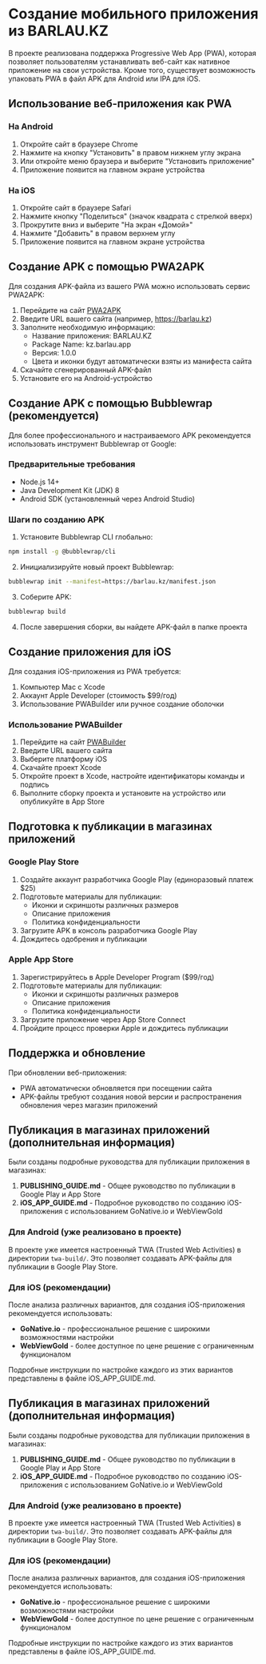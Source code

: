 # Создание мобильного приложения из BARLAU.KZ

В проекте реализована поддержка Progressive Web App (PWA), которая позволяет пользователям устанавливать веб-сайт как нативное приложение на свои устройства. Кроме того, существует возможность упаковать PWA в файл APK для Android или IPA для iOS.

## Использование веб-приложения как PWA

### На Android
1. Откройте сайт в браузере Chrome
2. Нажмите на кнопку "Установить" в правом нижнем углу экрана
3. Или откройте меню браузера и выберите "Установить приложение"
4. Приложение появится на главном экране устройства

### На iOS
1. Откройте сайт в браузере Safari
2. Нажмите кнопку "Поделиться" (значок квадрата с стрелкой вверх)
3. Прокрутите вниз и выберите "На экран «Домой»"
4. Нажмите "Добавить" в правом верхнем углу
5. Приложение появится на главном экране устройства

## Создание APK с помощью PWA2APK

Для создания APK-файла из вашего PWA можно использовать сервис PWA2APK:

1. Перейдите на сайт [PWA2APK](https://www.pwa2apk.com/)
2. Введите URL вашего сайта (например, https://barlau.kz)
3. Заполните необходимую информацию:
   - Название приложения: BARLAU.KZ
   - Package Name: kz.barlau.app
   - Версия: 1.0.0
   - Цвета и иконки будут автоматически взяты из манифеста сайта
4. Скачайте сгенерированный APK-файл
5. Установите его на Android-устройство

## Создание APK с помощью Bubblewrap (рекомендуется)

Для более профессионального и настраиваемого APK рекомендуется использовать инструмент Bubblewrap от Google:

### Предварительные требования
- Node.js 14+
- Java Development Kit (JDK) 8
- Android SDK (установленный через Android Studio)

### Шаги по созданию APK
1. Установите Bubblewrap CLI глобально:
```bash
npm install -g @bubblewrap/cli
```

2. Инициализируйте новый проект Bubblewrap:
```bash
bubblewrap init --manifest=https://barlau.kz/manifest.json
```

3. Соберите APK:
```bash
bubblewrap build
```

4. После завершения сборки, вы найдете APK-файл в папке проекта

## Создание приложения для iOS

Для создания iOS-приложения из PWA требуется:

1. Компьютер Mac с Xcode
2. Аккаунт Apple Developer (стоимость $99/год)
3. Использование PWABuilder или ручное создание оболочки

### Использование PWABuilder

1. Перейдите на сайт [PWABuilder](https://www.pwabuilder.com/)
2. Введите URL вашего сайта
3. Выберите платформу iOS
4. Скачайте проект Xcode
5. Откройте проект в Xcode, настройте идентификаторы команды и подпись
6. Выполните сборку проекта и установите на устройство или опубликуйте в App Store

## Подготовка к публикации в магазинах приложений

### Google Play Store
1. Создайте аккаунт разработчика Google Play (единоразовый платеж $25)
2. Подготовьте материалы для публикации:
   - Иконки и скриншоты различных размеров
   - Описание приложения
   - Политика конфиденциальности
3. Загрузите APK в консоль разработчика Google Play
4. Дождитесь одобрения и публикации

### Apple App Store
1. Зарегистрируйтесь в Apple Developer Program ($99/год)
2. Подготовьте материалы для публикации:
   - Иконки и скриншоты различных размеров
   - Описание приложения
   - Политика конфиденциальности
3. Загрузите приложение через App Store Connect
4. Пройдите процесс проверки Apple и дождитесь публикации

## Поддержка и обновление

При обновлении веб-приложения:
- PWA автоматически обновляется при посещении сайта
- APK-файлы требуют создания новой версии и распространения обновления через магазин приложений 

## Публикация в магазинах приложений (дополнительная информация)

Были созданы подробные руководства для публикации приложения в магазинах:

1. **PUBLISHING_GUIDE.md** - Общее руководство по публикации в Google Play и App Store
2. **iOS_APP_GUIDE.md** - Подробное руководство по созданию iOS-приложения с использованием GoNative.io и WebViewGold

### Для Android (уже реализовано в проекте)
В проекте уже имеется настроенный TWA (Trusted Web Activities) в директории `twa-build/`. Это позволяет создавать APK-файлы для публикации в Google Play Store.

### Для iOS (рекомендации)
После анализа различных вариантов, для создания iOS-приложения рекомендуется использовать:
- **GoNative.io** - профессиональное решение с широкими возможностями настройки
- **WebViewGold** - более доступное по цене решение с ограниченным функционалом

Подробные инструкции по настройке каждого из этих вариантов представлены в файле iOS_APP_GUIDE.md. 

## Публикация в магазинах приложений (дополнительная информация)

Были созданы подробные руководства для публикации приложения в магазинах:

1. **PUBLISHING_GUIDE.md** - Общее руководство по публикации в Google Play и App Store
2. **iOS_APP_GUIDE.md** - Подробное руководство по созданию iOS-приложения с использованием GoNative.io и WebViewGold

### Для Android (уже реализовано в проекте)
В проекте уже имеется настроенный TWA (Trusted Web Activities) в директории `twa-build/`. Это позволяет создавать APK-файлы для публикации в Google Play Store.

### Для iOS (рекомендации)
После анализа различных вариантов, для создания iOS-приложения рекомендуется использовать:
- **GoNative.io** - профессиональное решение с широкими возможностями настройки
- **WebViewGold** - более доступное по цене решение с ограниченным функционалом

Подробные инструкции по настройке каждого из этих вариантов представлены в файле iOS_APP_GUIDE.md. 